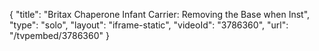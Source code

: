 {
    "title": "Britax Chaperone Infant Carrier: Removing the Base when Inst",
    "type": "solo",
    "layout": "iframe-static",
    "videoId": "3786360",
    "url": "\/tvpembed\/3786360"
}